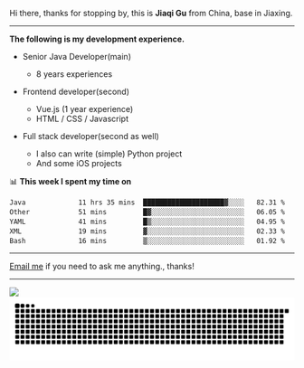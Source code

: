 Hi there, thanks for stopping by, this is **Jiaqi Gu** from China, base in Jiaxing.

---

**The following is my development experience.**

- Senior Java Developer(main)
  - 8 years experiences

- Frontend developer(second)
  - Vue.js (1 year experience)
  - HTML / CSS / Javascript
  
- Full stack developer(second as well)
  - I also can write (simple) Python project
  - And some iOS projects

📊 **This week I spent my time on**
<!--START_SECTION:waka-->

```txt
Java             11 hrs 35 mins  ████████████████████▓░░░░   82.31 %
Other            51 mins         █▓░░░░░░░░░░░░░░░░░░░░░░░   06.05 %
YAML             41 mins         █▒░░░░░░░░░░░░░░░░░░░░░░░   04.95 %
XML              19 mins         ▓░░░░░░░░░░░░░░░░░░░░░░░░   02.33 %
Bash             16 mins         ▒░░░░░░░░░░░░░░░░░░░░░░░░   01.92 %
```

<!--END_SECTION:waka-->

---

[Email me](mailto:htk2klwgr@mozmail.com?subject=Hiring_from_GitHub) if you need to ask me anything., thanks!

---

![]( https://visitor-badge.glitch.me/badge?page_id=githubgujiaqi)
![]( https://github.com/droid-Q/droid-Q/raw/output/github-contribution-grid-snake.svg#gh-dark-mode-only)
